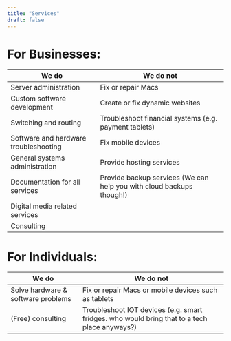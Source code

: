 ```yaml
---
title: "Services"
draft: false
---
```


# For Businesses:

| We do                                 | We do not                                             |
|---------------------------------------|-------------------------------------------------------|
| Server administration                 | Fix or repair Macs                                    |
| Custom software development           | Create or fix dynamic websites                        |
| Switching and routing                 | Troubleshoot financial systems (e.g. payment tablets) |
| Software and hardware troubleshooting | Fix mobile devices                                    |
| General systems administration        | Provide hosting services                              |
| Documentation for all services        | Provide backup services (We can help you with cloud backups though!)      |
| Digital media related services        |   
| Consulting                            |

# For Individuals:

| We do                            | We do not                                                                                      |
|----------------------------------|------------------------------------------------------------------------------------------------|
| Solve hardware & software problems | Fix or repair Macs or mobile devices such as tablets                                           |
| (Free) consulting                | Troubleshoot IOT devices (e.g. smart fridges. who would bring that to a tech place anyways?) |

